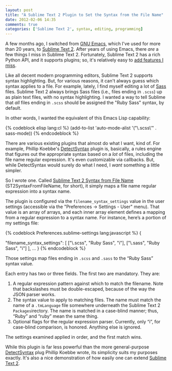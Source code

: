 ```yaml
---
layout: post
title: "A Sublime Text 2 Plugin to Set the Syntax from the File Name"
date: 2012-02-06 14:35
comments: true
categories: ['Sublime Text 2', syntax, editing, programming]
---
```


A few months ago, I switched from [GNU Emacs][], which I've used for more than
20 years, to [Sublime Text 2][]. After years of using Emacs, there _are_ a
few things I miss in Sublime Text 2. Fortunately, Sublime Text 2 has a rich
Python API, and it supports plugins; so, it's relatively easy to
[add features I miss][].

Like all decent modern programming editors, Sublime Text 2 supports syntax
highlighting. But, for various reasons, it can't always guess which syntax
applies to a file. For example, lately, I find myself editing a lot of [Sass][]
files. Sublime Text 2 always brings Sass files (i.e., files ending in `.scss`)
up as plain text files, with no syntax highlighting. I wanted a way to tell
Sublime that _all_ files ending in `.scss` should be assigned the "Ruby Sass"
syntax, by default.

In other words, I wanted the equivalent of this Emacs Lisp capability:

{% codeblock elisp lang:cl %}
(add-to-list 'auto-mode-alist '("\\.scss\\'" . sass-mode))
{% endcodeblock %}

<!-- more -->

There are various existing plugins that almost do what I want, kind of. For
example, Phillip Koebbe's [DetectSyntax][] plugin is, basically, a rules engine
that figures out the appropriate syntax based on a _lot_ of files, including
the file name regular expression. It's even customizable via callbacks. But,
while DetectSyntax would surely do what I need, I _want_ something a little
simpler.

So I wrote one. Called [Sublime Text 2 Syntax from File Name][]
(ST2SyntaxFromFileName, for short), it simply maps a file name regular
expression into a syntax name.

The plugin is configured via the `filename_syntax_settings` value in the user
settings (accessible via the "Preferences &#8594; Settings - User" menu). That
value is an array of arrays, and each inner array element defines a mapping
from a regular expression to a syntax name. For instance, here’s a portion of
my settings file:

{% codeblock Preferences.sublime-settings lang:javascript %}
{

  "filename_syntax_settings":
  [
    ["\\.scss", "Ruby Sass", "i"],
    ["\\.sass", "Ruby Sass", "i"]
  ],
  ...
}
{% endcodeblock %}

Those settings map files ending in `.scss` and `.sass` to the “Ruby Sass”
syntax value.

Each entry has two or three fields. The first two are mandatory. They are:

1. A regular expression pattern against which to match the filename. Note that backslashes must be double-escaped, because of the way the JSON parser works.
2. The syntax value to apply to matching files. The name must match the name of a `.tmLanguage` file somewhere underneath the Sublime Text 2 `Packages`irectory. The name is matched in a case-blind manner; thus, “Ruby” and “ruby” mean the same thing.
3. Optional flags for the regular expression parser. Currently, only “i”, for case-blind comparison, is honored. Anything else is ignored.

The settings examined applied in order, and the first match wins.

While this plugin is far less powerful than the more general-purpose
[DetectSyntax][] plug Phillip Koebbe wrote, its simplicity suits my purposes
exactly. It's also a nice demonstration of how easily one can extend [Sublime
Text 2][].

[GNU Emacs]: http://www.gnu.org/s/emacs
[Sublime Text 2]: http://www.sublimetext.com/2
[add features I miss]: http://software.clapper.org/ST2EmacsMiscellanea/
[Sass]: http://sass-lang.com/
[DetectSyntax]: https://github.com/phillipkoebbe/DetectSyntax
[Sublime Text 2 Syntax from File Name]: http://software.clapper.org/ST2SyntaxFromFileName/
